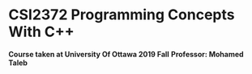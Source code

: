 # CSI2372 Programming Concepts With C++ 
**Course taken at University Of Ottawa 2019 Fall**
**Professor: Mohamed Taleb**

